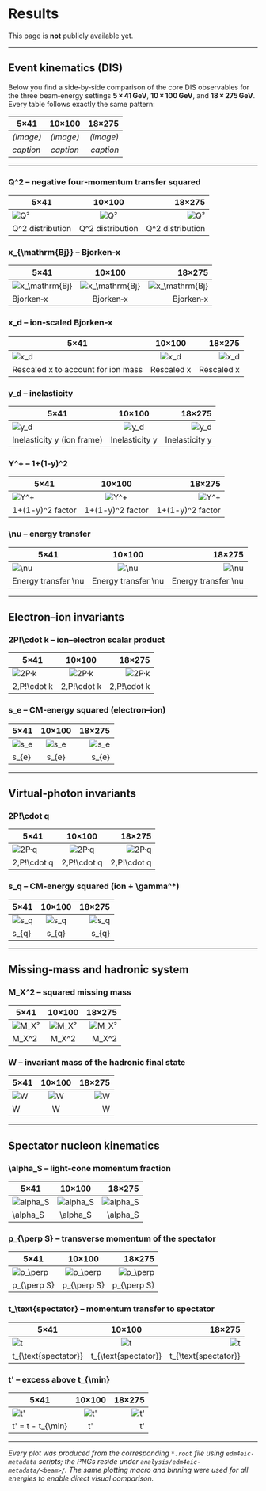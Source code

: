 # Results

This page is **not** publicly available yet.

---

## Event kinematics (DIS)

Below you find a side‑by‑side comparison of the core DIS observables for the three beam‑energy settings **5 × 41 GeV**, **10 × 100 GeV**, and **18 × 275 GeV**.  Every table follows exactly the same pattern:

| 5×41      |   10×100  |    18×275 |
| --------- | :-------: | --------: |
| *(image)* | *(image)* | *(image)* |
| *caption* | *caption* | *caption* |

---

### Q^2 – negative four‑momentum transfer squared

| 5×41                                             |                       10×100                       |                                             18×275 |
| ------------------------------------------------ | :------------------------------------------------: | -------------------------------------------------: |
| ![Q²](/analysis/edm4eic-metadata/5x41/dis_q2.png) | ![Q²](/analysis/edm4eic-metadata/10x100/dis_q2.png) | ![Q²](/analysis/edm4eic-metadata/18x275/dis_q2.png) |
| Q^2 distribution                             |                Q^2 distribution                |                               Q^2 distribution |

### x\_{\mathrm{Bj}} – Bjorken‑x

| 5×41                                                              |                                10×100                               |                                                              18×275 |
| ----------------------------------------------------------------- | :-----------------------------------------------------------------: | ------------------------------------------------------------------: |
| ![x\_\mathrm{Bj}](/analysis/edm4eic-metadata/5x41/dis_xbj.png) | ![x\_\mathrm{Bj}](/analysis/edm4eic-metadata/10x100/dis_xbj.png) | ![x\_\mathrm{Bj}](/analysis/edm4eic-metadata/18x275/dis_xbj.png) |
| Bjorken‑x                                                     |                            Bjorken‑x                            |                                                       Bjorken‑x |

### x\_d – ion‑scaled Bjorken‑x

| 5×41                                                    |                           10×100                          |                                                    18×275 |
| ------------------------------------------------------- | :-------------------------------------------------------: | --------------------------------------------------------: |
| ![x\_d](/analysis/edm4eic-metadata/5x41/dis_x_d.png) | ![x\_d](/analysis/edm4eic-metadata/10x100/dis_x_d.png) | ![x\_d](/analysis/edm4eic-metadata/18x275/dis_x_d.png) |
| Rescaled x to account for ion mass                  |                       Rescaled x                      |                                            Rescaled x |

### y\_d – inelasticity

| 5×41                                                    |                           10×100                          |                                                    18×275 |
| ------------------------------------------------------- | :-------------------------------------------------------: | --------------------------------------------------------: |
| ![y\_d](/analysis/edm4eic-metadata/5x41/dis_y_d.png) | ![y\_d](/analysis/edm4eic-metadata/10x100/dis_y_d.png) | ![y\_d](/analysis/edm4eic-metadata/18x275/dis_y_d.png) |
| Inelasticity y (ion frame)                          |                     Inelasticity y                    |                                        Inelasticity y |

### Y^+ – 1+(1-y)^2

| 5×41                                                     |                           10×100                           |                                                     18×275 |
| -------------------------------------------------------- | :--------------------------------------------------------: | ---------------------------------------------------------: |
| ![Y^+](/analysis/edm4eic-metadata/5x41/dis_yplus.png) | ![Y^+](/analysis/edm4eic-metadata/10x100/dis_yplus.png) | ![Y^+](/analysis/edm4eic-metadata/18x275/dis_yplus.png) |
| 1+(1-y)^2 factor                                     |                    1+(1-y)^2 factor                    |                                       1+(1-y)^2 factor |

### \nu – energy transfer

| 5×41                                                  |                          10×100                         |                                                  18×275 |
| ----------------------------------------------------- | :-----------------------------------------------------: | ------------------------------------------------------: |
| ![\nu](/analysis/edm4eic-metadata/5x41/dis_nu.png) | ![\nu](/analysis/edm4eic-metadata/10x100/dis_nu.png) | ![\nu](/analysis/edm4eic-metadata/18x275/dis_nu.png) |
| Energy transfer \nu                               |                 Energy transfer \nu                 |                                 Energy transfer \nu |

---

## Electron–ion invariants

### 2P!\cdot k – ion–electron scalar product

| 5×41                                                     |                           10×100                           |                                                     18×275 |
| -------------------------------------------------------- | :--------------------------------------------------------: | ---------------------------------------------------------: |
| ![2P·k](/analysis/edm4eic-metadata/5x41/dis_twopdotk.png) | ![2P·k](/analysis/edm4eic-metadata/10x100/dis_twopdotk.png) | ![2P·k](/analysis/edm4eic-metadata/18x275/dis_twopdotk.png) |
| 2,P!\cdot k                                          |                       2,P!\cdot k                      |                                            2,P!\cdot k |

### s\_e – CM‑energy squared (electron–ion)

| 5×41                                                    |                           10×100                          |                                                    18×275 |
| ------------------------------------------------------- | :-------------------------------------------------------: | --------------------------------------------------------: |
| ![s\_e](/analysis/edm4eic-metadata/5x41/dis_s_e.png) | ![s\_e](/analysis/edm4eic-metadata/10x100/dis_s_e.png) | ![s\_e](/analysis/edm4eic-metadata/18x275/dis_s_e.png) |
| s\_{e}                                              |                         s\_{e}                        |                                                s\_{e} |

---

## Virtual‑photon invariants

### 2P!\cdot q

| 5×41                                                     |                           10×100                           |                                                     18×275 |
| -------------------------------------------------------- | :--------------------------------------------------------: | ---------------------------------------------------------: |
| ![2P·q](/analysis/edm4eic-metadata/5x41/dis_twopdotq.png) | ![2P·q](/analysis/edm4eic-metadata/10x100/dis_twopdotq.png) | ![2P·q](/analysis/edm4eic-metadata/18x275/dis_twopdotq.png) |
| 2,P!\cdot q                                          |                       2,P!\cdot q                      |                                            2,P!\cdot q |

### s\_q – CM‑energy squared (ion + \gamma^\*)

| 5×41                                                    |                           10×100                          |                                                    18×275 |
| ------------------------------------------------------- | :-------------------------------------------------------: | --------------------------------------------------------: |
| ![s\_q](/analysis/edm4eic-metadata/5x41/dis_s_q.png) | ![s\_q](/analysis/edm4eic-metadata/10x100/dis_s_q.png) | ![s\_q](/analysis/edm4eic-metadata/18x275/dis_s_q.png) |
| s\_{q}                                              |                         s\_{q}                        |                                                s\_{q} |

---

## Missing‑mass and hadronic system

### M\_X^2 – squared missing mass

| 5×41                                                 |                         10×100                         |                                                 18×275 |
| ---------------------------------------------------- | :----------------------------------------------------: | -----------------------------------------------------: |
| ![M\_X²](/analysis/edm4eic-metadata/5x41/dis_mx2.png) | ![M\_X²](/analysis/edm4eic-metadata/10x100/dis_mx2.png) | ![M\_X²](/analysis/edm4eic-metadata/18x275/dis_mx2.png) |
| M\_X^2                                           |                       M\_X^2                       |                                             M\_X^2 |

### W – invariant mass of the hadronic final state

| 5×41                                               |                        10×100                        |                                               18×275 |
| -------------------------------------------------- | :--------------------------------------------------: | ---------------------------------------------------: |
| ![W](/analysis/edm4eic-metadata/5x41/dis_w.png) | ![W](/analysis/edm4eic-metadata/10x100/dis_w.png) | ![W](/analysis/edm4eic-metadata/18x275/dis_w.png) |
| W                                              |                         W                        |                                                W |

---

## Spectator nucleon kinematics

### \alpha\_S – light‑cone momentum fraction

| 5×41                                                       |                            10×100                            |                                                       18×275 |
| ---------------------------------------------------------- | :----------------------------------------------------------: | -----------------------------------------------------------: |
| ![alpha\_S](/analysis/edm4eic-metadata/5x41/dis_alphas.png) | ![alpha\_S](/analysis/edm4eic-metadata/10x100/dis_alphas.png) | ![alpha\_S](/analysis/edm4eic-metadata/18x275/dis_alphas.png) |
| \alpha\_S                                              |                         \alpha\_S                        |                                                \alpha\_S |

### p\_{\perp S} – transverse momentum of the spectator

| 5×41                                                           |                              10×100                              |                                                           18×275 |
| -------------------------------------------------------------- | :--------------------------------------------------------------: | ---------------------------------------------------------------: |
| ![p\_\perp](/analysis/edm4eic-metadata/5x41/dis_pperps.png) | ![p\_\perp](/analysis/edm4eic-metadata/10x100/dis_pperps.png) | ![p\_\perp](/analysis/edm4eic-metadata/18x275/dis_pperps.png) |
| p\_{\perp S}                                               |                         p\_{\perp S}                         |                                                 p\_{\perp S} |

### t\_\text{spectator} – momentum transfer to spectator

| 5×41                                                        |                             10×100                            |                                                        18×275 |
| ----------------------------------------------------------- | :-----------------------------------------------------------: | ------------------------------------------------------------: |
| ![t](/analysis/edm4eic-metadata/5x41/dis_tspectator.png) | ![t](/analysis/edm4eic-metadata/10x100/dis_tspectator.png) | ![t](/analysis/edm4eic-metadata/18x275/dis_tspectator.png) |
| t\_{\text{spectator}}                                   |                   t\_{\text{spectator}}                   |                                     t\_{\text{spectator}} |

### t' – excess above t\_{\min}

| 5×41                                                     |                           10×100                           |                                                     18×275 |
| -------------------------------------------------------- | :--------------------------------------------------------: | ---------------------------------------------------------: |
| ![t'](/analysis/edm4eic-metadata/5x41/dis_tprime.png) | ![t'](/analysis/edm4eic-metadata/10x100/dis_tprime.png) | ![t'](/analysis/edm4eic-metadata/18x275/dis_tprime.png) |
| t' = t - t\_{\min}                                   |                           t'                           |                                                     t' |

---

*Every plot was produced from the corresponding `*.root` file using `edm4eic-metadata` scripts; the PNGs reside under `analysis/edm4eic-metadata/<beam>/`.  The same plotting macro and binning were used for all energies to enable direct visual comparison.*
